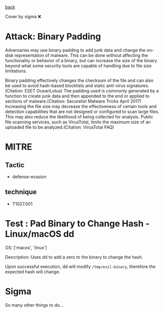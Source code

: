 [back](../index.md)

Cover by sigma :x: 

# Attack: Binary Padding

 Adversaries may use binary padding to add junk data and change the on-disk representation of malware. This can be done without affecting the functionality or behavior of a binary, but can increase the size of the binary beyond what some security tools are capable of handling due to file size limitations. 

Binary padding effectively changes the checksum of the file and can also be used to avoid hash-based blocklists and static anti-virus signatures.(Citation: ESET OceanLotus) The padding used is commonly generated by a function to create junk data and then appended to the end or applied to sections of malware.(Citation: Securelist Malware Tricks April 2017) Increasing the file size may decrease the effectiveness of certain tools and detection capabilities that are not designed or configured to scan large files. This may also reduce the likelihood of being collected for analysis. Public file scanning services, such as VirusTotal, limits the maximum size of an uploaded file to be analyzed.(Citation: VirusTotal FAQ) 

# MITRE
## Tactic
  - defense-evasion

## technique
  - T1027.001

# Test : Pad Binary to Change Hash - Linux/macOS dd

OS: ['macos', 'linux']

Description: Uses dd to add a zero to the binary to change the hash.

Upon successful execution, dd will modify `/tmp/evil-binary`, therefore the expected hash will change.


# Sigma

 So many other things to do...